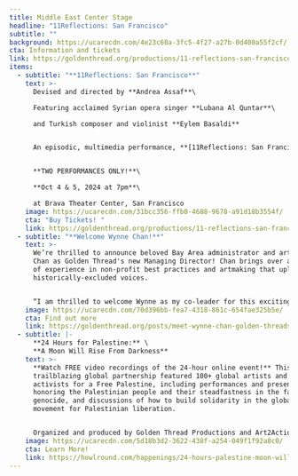 ```yaml
---
title: Middle East Center Stage
headline: "11Reflections: San Francisco"
subtitle: ""
background: https://ucarecdn.com/4e23c60a-3fc5-4f27-a27b-0d400a55f2cf/
cta: Information and tickets
link: https://goldenthread.org/productions/11-reflections-san-francisco/
items:
  - subtitle: "**11Reflections: San Francisco**"
    text: >-
      Devised and directed by **Andrea Assaf**\

      Featuring acclaimed Syrian opera singer **Lubana Al Quntar**\

      and Turkish composer and violinist **Eylem Basaldi**


      An episodic, multimedia performance, **[11Reflections: San Francisco](https://goldenthread.org/productions/11-reflections-san-francisco/)** features international renowned performers alongside Bay Area artists who have been affected by post-9/11 policies to contribute their stories, illuminating our collective experiences since 2001 — from the fall of the Twin Towers, to the U.S. wars on Iraq and Afghanistan, to the Muslim Ban, to the funding of genocide in Palestine.


      **TWO PERFORMANCES ONLY!**\

      **Oct 4 & 5, 2024 at 7pm**\

      at Brava Theater Center, San Francisco
    image: https://ucarecdn.com/31bcc356-ffb0-4688-9678-a91d18b3554f/
    cta: "Buy Tickets! "
    link: https://goldenthread.org/productions/11-reflections-san-francisco/
  - subtitle: "**Welcome Wynne Chan!**"
    text: >-
      We’re thrilled to announce beloved Bay Area administrator and artist Wynne
      Chan as Golden Thread's new Managing Director! Chan brings over a decade
      of experience in non-profit best practices and artmaking that uplifts
      historically-excluded voices.


      “I am thrilled to welcome Wynne as my co-leader for this exciting new chapter at Golden Thread," says Executive Artistic Director Sahar Assaf. "As we deepen our political and social justice engagement and align our programming with our strategic plan, Wynne’s partnership is invaluable. Her expertise in the nonprofit world, her artistic sensibilities as a director and performer, and her lived experience as a child of immigrants from Hong Kong bring a vital perspective to our community-focused mission.”
    image: https://ucarecdn.com/70d396bb-fea7-4318-861c-654fae325b5e/
    cta: Find out more
    link: https://goldenthread.org/posts/meet-wynne-chan-golden-threads-new-managing-director/
  - subtitle: |-
      **24 Hours for Palestine:** \
      **A Moon Will Rise From Darkness**
    text: >-
      **W﻿atch FREE video recordings of the 24-hour online event!** T﻿his
      t﻿railblazing global partnership featured 100+ global artists and
      activists for a Free Palestine, including performances and presentations
      honoring the Palestinian people and their steadfastness in the face of
      genocide, and discussions of how to build solidarity in the global
      movement for Palestinian liberation. 


      O﻿rganized and produced by Golden Thread Productions a﻿nd Art2Action, in partnership with the MENA Theatre-Makers Alliance (MENATMA), Ashtar Theatre, The Freedom Theatre, Zoukak Theatre Company, Noor Theatre, Donkeysaddle Projects, and Dunya Productions. S﻿tream hosted by HowlRound Theatre Commons.
    image: https://ucarecdn.com/5d18b3d2-3622-438f-a254-049f1f92a8c0/
    cta: Learn More!
    link: https://howlround.com/happenings/24-hours-palestine-moon-will-rise-darkness
---
```

